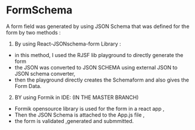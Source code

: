 # FormSchema
A form field was generated by using JSON Schema that was defined for the form by two methods :

1. By using React-JSONschema-form Library :

- in this method, I used the RJSF lib playground to directly generate the form 
- the JSON was converted to JSON SCHEMA using  external JSON to JSON schema converter,
- then the playground directly creates the Schemaform and also gives the Form Data.


2. BY using Formik  in IDE: (IN THE MASTER BRANCH)

- Formik opensource library is used for the form in a react app ,
- Then the JSON Schema is attached to the App.js file ,
- the form is validated ,generated and submmitted.

